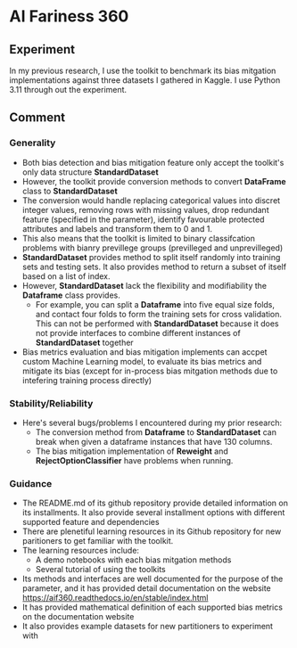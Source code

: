 # AI Fariness 360

## Experiment

In my previous research, I use the toolkit to benchmark its bias mitgation implementations against three datasets I gathered in Kaggle. I use Python 3.11 through out the experiment.

## Comment

### Generality

- Both bias detection and bias mitigation feature only accept the toolkit's only data structure **StandardDataset**
- However, the toolkit provide conversion methods to convert **DataFrame** class to **StandardDataset**
- The conversion would handle replacing categorical values into discret integer values, removing rows with missing values, drop redundant feature (specified in the parameter), identify favourable protected attributes and labels and transform them to 0 and 1.
- This also means that the toolkit is limited to binary classifcation problems with bianry previllege groups (previlleged and unprevilleged)
- **StandardDataset** provides method to split itself randomly into training sets and testing sets. It also provides method to return a subset of itself based on a list of index.
- However, **StandardDataset** lack the flexibility and modifiability the **Dataframe** class provides. 
    - For example, you can split a **Dataframe** into five equal size folds, and contact four folds to form the training sets for cross validation. This can not be performed with **StandardDataset** because it does not provide interfaces to combine different instances of **StandardDataset** together
- Bias metrics evaluation and bias mitigation implements can accpet custom Machine Learning model, to evaluate its bias metrics and mitigate its bias (except for in-process bias mitgation methods due to intefering training process directly)

### Stability/Reliability

- Here's several bugs/problems I encountered during my prior research:
    - The conversion method from **Dataframe** to **StandardDataset** can break when given a dataframe instances that have 130 columns.
    - The bias mitigation implementation of **Reweight** and **RejectOptionClassifier** have problems when running.

### Guidance

- The README.md of its github repository provide detailed information on its installments. It also provide several installment options with different supported feature and dependencies
- There are plenetiful learning resources in its Github repository for new paritioners to get familiar with the toolkit.
- The learning resources include:
    - A demo notebooks with each bias mitgation methods
    - Several tutorial of using the toolkits
- Its methods and interfaces are well documented for the purpose of the parameter, and it has provided detail documentation on the website https://aif360.readthedocs.io/en/stable/index.html
- It has provided mathematical definition of each supported bias metrics on the documentation website
- It also provides example datasets for new partitioners to experiment with